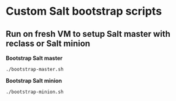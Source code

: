 # Custom Salt bootstrap scripts

## Run on fresh VM to setup Salt master with reclass or Salt minion

**Bootstrap Salt master**

`./bootstrap-master.sh`

**Bootstrap Salt minion**

`./bootstrap-minion.sh`

